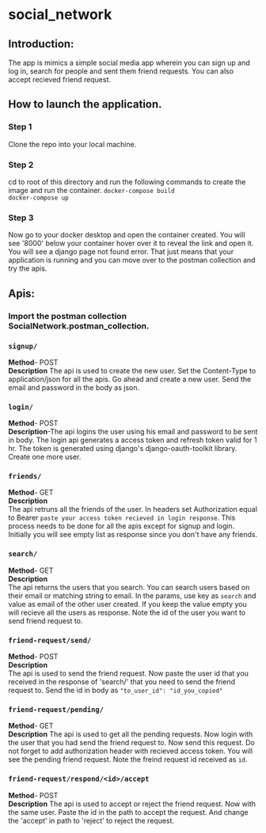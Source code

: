 # social_network

## Introduction:
The app is mimics a simple social media app wherein you can sign up and log in, search for people and sent them friend requests.
You can also accept recieved friend request.

## How to launch the application.

### Step 1
Clone the repo into your local machine.

### Step 2
cd to root of this directory and run the following commands to create the image and run the container.
`docker-compose build`  
`docker-compose up`

### Step 3
Now go to your docker desktop and open the container created. You will see '8000' below your container hover over it to reveal the link and open it. You will see a django page not found error. That just means that your application is running and you can move over to the postman collection and try the apis.

## Apis:

### Import the postman collection SocialNetwork.postman_collection.

### `signup/`
**Method**- POST  
**Description** The api is used to create the new user. Set the Content-Type to application/json for all the apis. Go ahead and create a new user. Send the email and password in the body as json.

### `login/`
**Method**- POST  
**Description**-The api logins the user using his email and password to be sent in body.
The login api generates a access token and refresh token valid for 1 hr.
The token is generated using django's django-oauth-toolkit library.
Create one more user.

### `friends/`
**Method**- GET  
**Description**  
The api retruns all the friends of the user.
In headers set Authorization equal to Bearer `paste your access token recieved in login response`. This process needs to be done for all the apis except for signup and login.
Initially you will see empty list as response since you don't have any friends.

### `search/`
**Method**- GET  
**Description**  
The api returns the users that you search. You can search users based on their email or matching string to email. In the params, use key as `search` and value as email of the other user created. If you keep the value empty you will recieve all the users as response. Note the id of the user you want to send friend request to.

### `friend-request/send/`
**Method**- POST  
**Description**  
The api is used to send the friend request. Now paste the user id that you received in the response of 'search/' that you need to send the friend request to.
Send the id in body as `"to_user_id": "id_you_copied"`

### `friend-request/pending/`
**Method**- GET  
**Description**  The api is used to get all the pending requests. Now login with the user that you had send the friend request to. Now send this request. Do not forget to add authorization header with recieved access token.
You will see the pending friend request. Note the freind request id received as `id`.

### `friend-request/respond/<id>/accept`
**Method**- POST  
**Description**
The api is used to accept or reject the friend request. Now with the same user. Paste the id in the path to accept the request. And change the 'accept' in path to 'reject' to reject the request.


